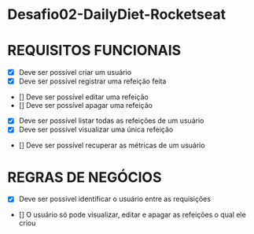 # Desafio02-DailyDiet-Rocketseat

# REQUISITOS FUNCIONAIS 
- [x] Deve ser possível criar um usuário
- [x] Deve ser possível registrar uma refeição feita
- [] Deve ser possível editar uma refeição
- [] Deve ser possível apagar uma refeição
- [x] Deve ser possível listar todas as refeições de um usuário
- [x] Deve ser possível visualizar uma única refeição
- [] Deve ser possível recuperar as métricas de um usuário


# REGRAS DE NEGÓCIOS
- [x] Deve ser possível identificar o usuário entre as requisições
- [] O usuário só pode visualizar, editar e apagar as refeições o qual ele criou